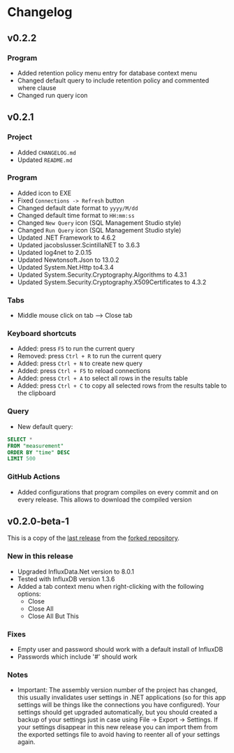 # Changelog


## v0.2.2

### Program
* Added retention policy menu entry for database context menu
* Changed default query to include retention policy and commented where clause
* Changed run query icon


## v0.2.1

### Project
* Added `CHANGELOG.md`
* Updated `README.md`

### Program
* Added icon to EXE
* Fixed `Connections -> Refresh` button
* Changed default date format to `yyyy/M/dd`
* Changed default time format to `HH:mm:ss`
* Changed `New Query` icon (SQL Management Studio style)
* Changed `Run Query` icon (SQL Management Studio style)
* Updated .NET Framework to 4.6.2
* Updated jacobslusser.ScintillaNET to 3.6.3
* Updated log4net to 2.0.15
* Updated Newtonsoft.Json to 13.0.2
* Updated System.Net.Http to4.3.4
* Updated System.Security.Cryptography.Algorithms to 4.3.1
* Updated System.Security.Cryptography.X509Certificates to 4.3.2

### Tabs
* Middle mouse click on tab --> Close tab

### Keyboard shortcuts
* Added: press `F5` to run the current query
* Removed: press `Ctrl + R` to run the current query
* Added: press `Ctrl + N` to create new query
* Added: press `Ctrl + F5` to reload connections
* Added: press `Ctrl + A` to select all rows in the results table
* Added: press `Ctrl + C` to copy all selected rows from the results table to the clipboard

### Query
* New default query:
```sql
SELECT *
FROM "measurement"
ORDER BY "time" DESC
LIMIT 500
```

### GitHub Actions
* Added configurations that program compiles on every commit and on every release. This allows to download the compiled version


## v0.2.0-beta-1

This is a copy of the [last release](https://github.com/CymaticLabs/InfluxDBStudio/releases/tag/v0.2.0-beta.1) from the [forked repository](https://github.com/CymaticLabs/InfluxDBStudio).

### New in this release

* Upgraded InfluxData.Net version to 8.0.1
* Tested with InfluxDB version 1.3.6
* Added a tab context menu when right-clicking with the following options:
  * Close
  * Close All
  * Close All But This

### Fixes

* Empty user and password should work with a default install of InfluxDB
* Passwords which include '#' should work

### Notes

* Important: The assembly version number of the project has changed, this usually invalidates user settings in .NET applications (so for this app settings will be things like the connections you have configured). Your settings should get upgraded automatically, but you should created a backup of your settings just in case using File → Export → Settings. If your settings disappear in this new release you can import them from the exported settings file to avoid having to reenter all of your settings again.
